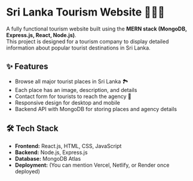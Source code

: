 # Sri Lanka Tourism Website 🌴🇱🇰

A fully functional tourism website built using the **MERN stack (MongoDB, Express.js, React, Node.js)**.  
This project is designed for a tourism company to display detailed information about popular tourist destinations in Sri Lanka.  

## ✨ Features
- Browse all major tourist places in Sri Lanka 🏞️
- Each place has an image, description, and details
- Contact form for tourists to reach the agency 📩
- Responsive design for desktop and mobile
- Backend API with MongoDB for storing places and agency details

## 🛠️ Tech Stack
- **Frontend:** React.js, HTML, CSS, JavaScript  
- **Backend:** Node.js, Express.js  
- **Database:** MongoDB Atlas  
- **Deployment:** (You can mention Vercel, Netlify, or Render once deployed)

